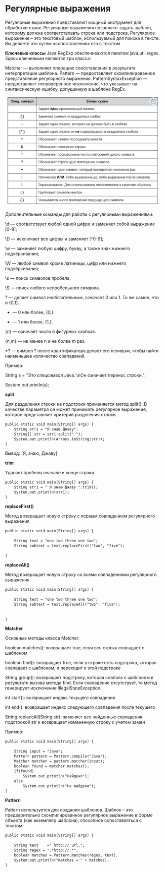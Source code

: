 # Регулярные выражения

Регулярные выражения представляют мощный инструмент для обработки строк. Регулярные выражения позволяют задать шаблон, которому должна соответствовать строка или подстрока.
Регулярное выражение – это текстовый шаблон, используемый для поиска в тексте. Вы делаете это путем «сопоставления» его с текстом

**Ключевые классы**
Java RegExp обеспечиваются пакетом java.util.regex. Здесь ключевыми являются три класса:

Matcher — выполняет операцию сопоставления в результате интерпретации шаблона.
Pattern — предоставляет скомпилированное представление регулярного выражения.
PatternSyntaxException — предоставляет непроверенное исключение, что указывает на синтаксическую ошибку, допущенную в шаблоне RegEx.

![img.png](img.png)

Дополнительные команды для работы с регулярными выражениями:

\d — соответствует любой одной цифре и заменяет собой выражение [0-9];

\D — исключает все цифры и заменяет [^0-9];

\w — заменяет любую цифру, букву, а также знак нижнего подчёркивания;

\W — любой символ кроме латиницы, цифр или нижнего подчёркивания;

\s — поиск символов пробела;

\S — поиск любого непробельного символа.

? — делает символ необязательным, означает 0 или 1. То же самое, что и {0,1}.

* — 0 или более, {0,}.

+ — 1 или более, {1,}.

{n} — означает число в фигурных скобках.

{n,m} — не менее n и не более m раз.

*? — символ ? после квантификатора делает его ленивым, чтобы найти наименьшее количество совпадений.


Пример:

String s = "Это спецсимвол Java. \nОн означает перенос строки.";

System.out.println(s);


**split**

Для разделения строки на подстроки применяется метод split(). В качестве параметра он может принимать регулярное выражение, которое представляет критерий разделения строки.


    public static void main(String[] args) {
        String str1 = "Я знаю Джаву";
        String[] str = str1.split(" ");
        System.out.println(Arrays.toString(str));
    }
    
Вывод: [Я, знаю, Джаву]


**trim**

Удаляет пробелы вначале и конце строки


    public static void main(String[] args) {
        String str1 = " Я знаю Джаву ".trim();
        System.out.println(str1);
    }


**replaceFirst()**

Метод возвращает новую строку с первым совпадением регулярного выражения.

    public static void main(String[] args) {

        String text = "one two three one two";
        String subtext = text.replaceFirst("two", "five");
        
    }

**replaceAll()**

Метод возвращает новую строку со всеми совпадениями регулярного выражения.


    public static void main(String[] args) {

        String text = "one two three one two";
        String subtext = text.replaceAll("two", "five");


    }



**Matcher**


Основные методы класса Matcher:

boolean matches(): возвращает true, если вся строка совпадает с шаблоном

boolean find(): возвращает true, если в строке есть подстрока, которая совпадает с шаблоном, и переходит к этой подстроке

String group(): возвращает подстроку, которая совпала с шаблоном в результате вызова метода find. Если совпадение отсутствует, то метод генерирует исключение IllegalStateException.

int start(): возвращает индекс текущего совпадения

int end(): возвращает индекс следующего совпадения после текущего

String replaceAll(String str): заменяет все найденные совпадения подстрокой str и возвращает измененную строку с учетом замен

Пример:


    public static void main(String[] args) {

        String input = "Java";
        Pattern pattern = Pattern.compile("Java");
        Matcher matcher = pattern.matcher(input);
        boolean found = matcher.matches();
        if(found)
            System.out.println("Найдено");
        else
            System.out.println("Не найдено");
    }



**Pattern**

Pattern используется для создания шаблонов. Шаблон – это предварительно скомпилированное регулярное выражение в форме объекта (как экземпляр шаблона), способное сопоставляться с текстом.


    public static void main(String[] args) {

        String text    =" http:// url.";
        String regex = ".*http://.*";
        boolean matches = Pattern.matches(regex, text);
        System.out.println("matches = " + matches);
    }






